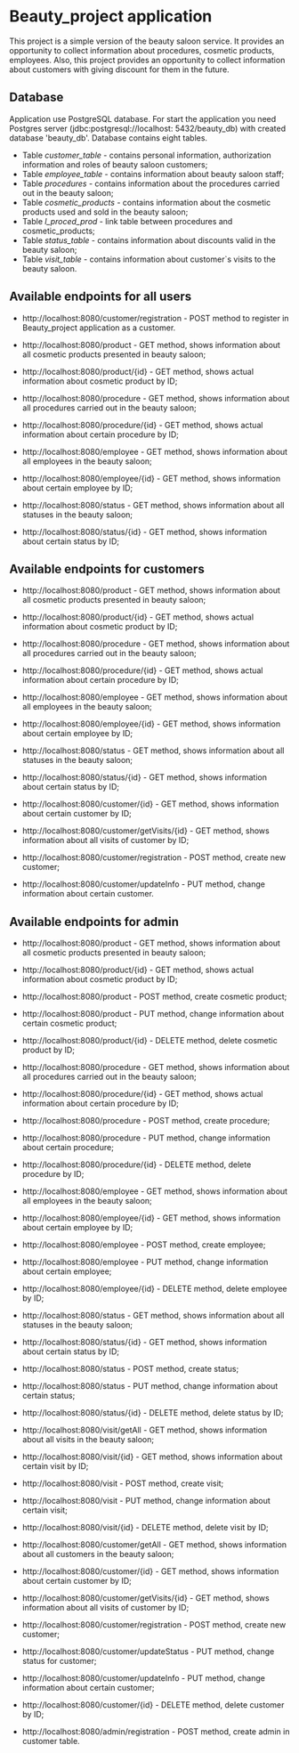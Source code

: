 # Beauty_project application

This project is a simple version of the beauty saloon service. It provides an opportunity to collect information about 
procedures, cosmetic products, employees. Also, this project provides an opportunity to collect information about 
customers with giving discount for them in the future.  

## Database

Application use PostgreSQL database. For start the application you need Postgres server (jdbc:postgresql://localhost:
5432/beauty_db) with created database 'beauty_db'. Database contains eight tables.

* Table _customer_table_ - contains personal information, authorization information and roles of beauty saloon 
customers;
* Table _employee_table_ - contains information about beauty saloon staff;
* Table _procedures_ - contains information about the procedures carried out in the beauty saloon;
* Table _cosmetic_products_ - contains information about the cosmetic products used and sold in the beauty saloon;
* Table _l_proced_prod_ - link table between procedures and cosmetic_products;
* Table _status_table_ - contains information about discounts valid in the beauty saloon;
* Table _visit_table_ - contains information about customer`s visits to the beauty saloon.

## Available endpoints for all users

* http://localhost:8080/customer/registration - POST method to register in Beauty_project application as a customer.

* http://localhost:8080/product - GET method, shows information about all cosmetic products presented in beauty saloon;
* http://localhost:8080/product/{id} - GET method, shows actual information about cosmetic product by ID;

* http://localhost:8080/procedure - GET method, shows information about all procedures carried out in the beauty saloon;
* http://localhost:8080/procedure/{id} - GET method, shows actual information about certain procedure by ID;

* http://localhost:8080/employee - GET method, shows information about all employees in the beauty saloon;
* http://localhost:8080/employee/{id} - GET method, shows information about certain employee by ID;

* http://localhost:8080/status - GET method, shows information about all statuses in the beauty saloon;
* http://localhost:8080/status/{id} - GET method, shows information about certain status by ID;

## Available endpoints for customers

* http://localhost:8080/product - GET method, shows information about all cosmetic products presented in beauty saloon;
* http://localhost:8080/product/{id} - GET method, shows actual information about cosmetic product by ID;

* http://localhost:8080/procedure - GET method, shows information about all procedures carried out in the beauty saloon;
* http://localhost:8080/procedure/{id} - GET method, shows actual information about certain procedure by ID;

* http://localhost:8080/employee - GET method, shows information about all employees in the beauty saloon;
* http://localhost:8080/employee/{id} - GET method, shows information about certain employee by ID;

* http://localhost:8080/status - GET method, shows information about all statuses in the beauty saloon;
* http://localhost:8080/status/{id} - GET method, shows information about certain status by ID;

* http://localhost:8080/customer/{id} - GET method, shows information about certain customer by ID;
* http://localhost:8080/customer/getVisits/{id} - GET method, shows information about all visits of customer by ID; 
* http://localhost:8080/customer/registration - POST method, create new customer;
* http://localhost:8080/customer/updateInfo - PUT method, change information about certain customer.

## Available endpoints for admin

* http://localhost:8080/product - GET method, shows information about all cosmetic products presented in beauty saloon;
* http://localhost:8080/product/{id} - GET method, shows actual information about cosmetic product by ID;
* http://localhost:8080/product - POST method, create cosmetic product;
* http://localhost:8080/product - PUT method, change information about certain cosmetic product;
* http://localhost:8080/product/{id} - DELETE method, delete cosmetic product by ID;

* http://localhost:8080/procedure - GET method, shows information about all procedures carried out in the beauty saloon;
* http://localhost:8080/procedure/{id} - GET method, shows actual information about certain procedure by ID;
* http://localhost:8080/procedure - POST method, create procedure;
* http://localhost:8080/procedure - PUT method, change information about certain procedure;
* http://localhost:8080/procedure/{id} - DELETE method, delete procedure by ID;

* http://localhost:8080/employee - GET method, shows information about all employees in the beauty saloon;
* http://localhost:8080/employee/{id} - GET method, shows information about certain employee by ID;
* http://localhost:8080/employee - POST method, create employee;
* http://localhost:8080/employee - PUT method, change information about certain employee;
* http://localhost:8080/employee/{id} - DELETE method, delete employee by ID;

* http://localhost:8080/status - GET method, shows information about all statuses in the beauty saloon;
* http://localhost:8080/status/{id} - GET method, shows information about certain status by ID;
* http://localhost:8080/status - POST method, create status;
* http://localhost:8080/status - PUT method, change information about certain status;
* http://localhost:8080/status/{id} - DELETE method, delete status by ID;

* http://localhost:8080/visit/getAll - GET method, shows information about all visits in the beauty saloon;
* http://localhost:8080/visit/{id} - GET method, shows information about certain visit by ID;
* http://localhost:8080/visit - POST method, create visit;
* http://localhost:8080/visit - PUT method, change information about certain visit;
* http://localhost:8080/visit/{id} - DELETE method, delete visit by ID;

* http://localhost:8080/customer/getAll - GET method, shows information about all customers in the beauty saloon;
* http://localhost:8080/customer/{id} - GET method, shows information about certain customer by ID;
* http://localhost:8080/customer/getVisits/{id} - GET method, shows information about all visits of customer by ID;
* http://localhost:8080/customer/registration - POST method, create new customer;
* http://localhost:8080/customer/updateStatus - PUT method, change status for customer;
* http://localhost:8080/customer/updateInfo - PUT method, change information about certain customer;
* http://localhost:8080/customer/{id} - DELETE method, delete customer by ID;

* http://localhost:8080/admin/registration - POST method, create admin in customer table.